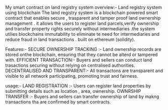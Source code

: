  My smart contract on land registry system
overview:-
Land registry system using blockchain
The land registry system is a blockchain powered smart contract that enables secure , trasparent and tamper proof land ownership management . it allows the users to register land parcels,verify ownership and transfer property rights securely without intermediaries .the system utilies blockchains immutability to eliminate te need for intermediaries and reduce fraud in land transactions . built on ethereum (solidity).

Features:-
SECURE OWNERSHIP TRACKING :- Land ownership records are stored onthe blockchain, ensuring that they cannot be alterd or tampered with.
EFFICIENT TRANSACTION:- Buyers and sellers can conduct land trasactions securing without relying on centralised authorities.
DECENTRALISED AND TRANSPARENT:- All transactons are transparent and visible to all network participating, promoting trust and fairness.

usage:-
LAND REGISTRATION :-  Users can register land properties by submitting details such as location , area, ownership.
OWNRSHIP TRANSFER :- Buyers and sellers can transfer ownership of land by makng transactions tha are confirmed by smart contracts.
